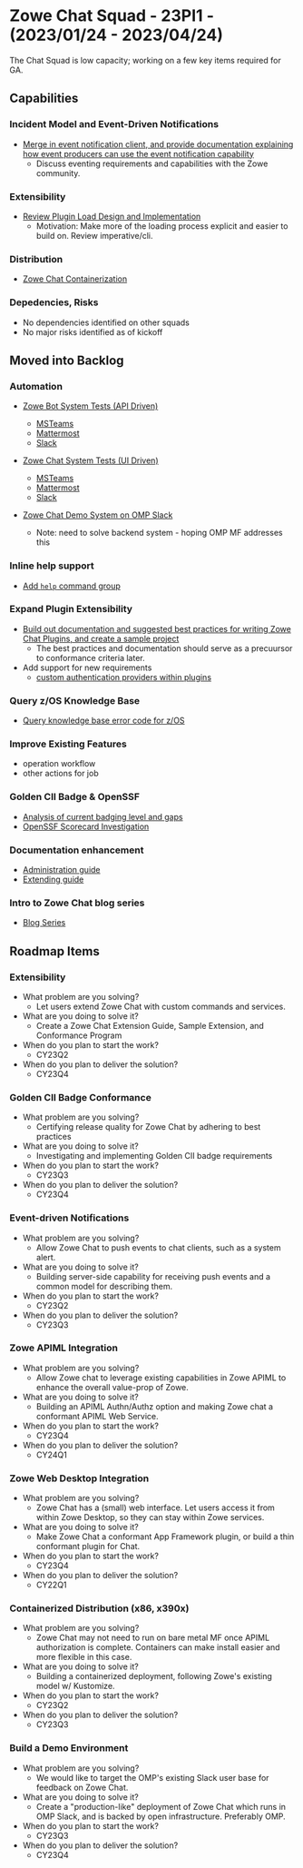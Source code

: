 # Zowe Chat Squad - 23PI1 - (2023/01/24 - 2023/04/24)

The Chat Squad is low capacity; working on a few key items required for GA.

## Capabilities
### Incident Model and Event-Driven Notifications
- [Merge in event notification client, and provide documentation explaining how event producers can use the event notification capability](https://github.com/zowe/zowe-chat/issues/128)
  * Discuss eventing requirements and capabilities with the Zowe community.

### Extensibility
- [Review Plugin Load Design and Implementation](https://github.com/zowe/zowe-chat/issues/147)
  * Motivation: Make more of the loading process explicit and easier to build on. Review imperative/cli.

### Distribution
- [Zowe Chat Containerization](https://github.com/zowe/zowe-chat/issues/194)

### Depedencies, Risks

- No dependencies identified on other squads
- No major risks identified as of kickoff 


## Moved into Backlog

### Automation
- [Zowe Bot System Tests (API Driven)]()
  * [MSTeams]()
  * [Mattermost]()
  * [Slack]()
- [Zowe Chat System Tests (UI Driven)]()
  * [MSTeams]()
  * [Mattermost]()
  * [Slack]() 

- [Zowe Chat Demo System on OMP Slack]()
  * Note: need to solve backend system - hoping OMP MF addresses this

### Inline help support 
- [Add `help` command group](https://github.com/zowe/zowe-chat/issues/135)

### Expand Plugin Extensibility 
- [Build out documentation and suggested best practices for writing Zowe Chat Plugins, and create a sample project](https://github.com/zowe/zowe-chat/issues/73)
  * The best practices and documentation should serve as a precuursor to conformance criteria later.
- Add support for new requirements
  * [custom authentication providers within plugins](https://github.com/zowe/zowe-chat/issues/132)

### Query z/OS Knowledge Base
- [Query knowledge base error code for z/OS](https://github.com/zowe/zowe-chat/issues/14)

### Improve Existing Features
- operation workflow
- other actions for job 

### Golden CII Badge & OpenSSF
- [Analysis of current badging level and gaps]()
- [OpenSSF Scorecard Investigation]()

### Documentation enhancement
- [Administration guide](https://github.com/zowe/zowe-chat/issues/71)
- [Extending guide](https://github.com/zowe/zowe-chat/issues/73)

### Intro to Zowe Chat blog series
- [Blog Series](https://github.com/zowe/zowe-chat/issues/137)

## Roadmap Items

### Extensibility
- What problem are you solving? 
  * Let users extend Zowe Chat with custom commands and services.
- What are you doing to solve it? 
  * Create a Zowe Chat Extension Guide, Sample Extension, and Conformance Program
- When do you plan to start the work? 
  * CY23Q2
- When do you plan to deliver the solution? 
  * CY23Q4

### Golden CII Badge Conformance
- What problem are you solving? 
  * Certifying release quality for Zowe Chat by adhering to best practices
- What are you doing to solve it? 
  * Investigating and implementing Golden CII badge requirements
- When do you plan to start the work? 
  * CY23Q3
- When do you plan to deliver the solution? 
  * CY23Q4

### Event-driven Notifications
- What problem are you solving? 
  * Allow Zowe Chat to push events to chat clients, such as a system alert.
- What are you doing to solve it? 
  * Building server-side capability for receiving push events and a common model for describing them.
- When do you plan to start the work? 
  * CY23Q2
- When do you plan to deliver the solution? 
  * CY23Q3

### Zowe APIML Integration
- What problem are you solving? 
  * Allow Zowe chat to leverage existing capabilities in Zowe APIML to enhance the overall value-prop of Zowe.
- What are you doing to solve it? 
  * Building an APIML Authn/Authz option and making Zowe chat a conformant APIML Web Service.
- When do you plan to start the work? 
  * CY23Q4
- When do you plan to deliver the solution? 
  * CY24Q1

### Zowe Web Desktop Integration
- What problem are you solving? 
  * Zowe Chat has a (small) web interface. Let users access it from within Zowe Desktop, so they can stay within Zowe services.
- What are you doing to solve it? 
  * Make Zowe Chat a conformant App Framework plugin, or build a thin conformant plugin for Chat. 
- When do you plan to start the work? 
  * CY23Q4
- When do you plan to deliver the solution? 
  * CY22Q1

### Containerized Distribution (x86, x390x)
- What problem are you solving? 
  * Zowe Chat may not need to run on bare metal MF once APIML authorization is complete. Containers can make install easier and more flexible in this case. 
- What are you doing to solve it? 
  * Building a containerized deployment, following Zowe's existing model w/ Kustomize.
- When do you plan to start the work? 
  * CY23Q2
- When do you plan to deliver the solution? 
  * CY23Q3

### Build a Demo Environment
- What problem are you solving? 
  * We would like to target the OMP's existing Slack user base for feedback on Zowe Chat.
- What are you doing to solve it? 
  * Create a "production-like" deployment of Zowe Chat which runs in OMP Slack, and is backed by open infrastructure. Preferably OMP.
- When do you plan to start the work? 
  * CY23Q3
- When do you plan to deliver the solution? 
  * CY23Q4 
